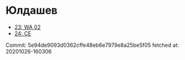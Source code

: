 # Юлдашев
- [23: WA 02](23.md)
- [24: CE](24.md)

Commit: 5e94de9093d0362cffe48eb6e7979e8a25be5f05
 fetched at: 20201026-160306
